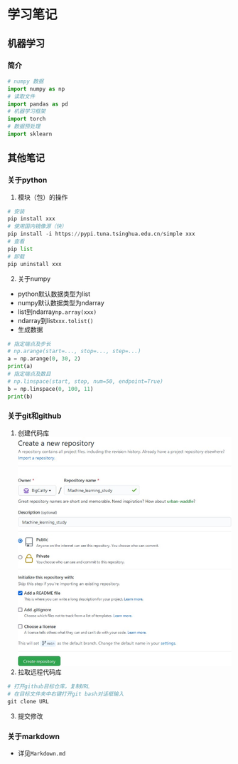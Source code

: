 # 学习笔记
## 机器学习
### 简介
```python
# numpy 数据
import numpy as np
# 读取文件
import pandas as pd
# 机器学习框架
import torch
# 数据预处理
import sklearn
```
##  其他笔记
### 关于python
1. 模块（包）的操作
```python
# 安装
pip install xxx 
# 使用国内镜像源（快）
pip install -i https://pypi.tuna.tsinghua.edu.cn/simple xxx
# 查看
pip list
# 卸载
pip uninstall xxx
```
2. 关于numpy
* python默认数据类型为list
* numpy默认数据类型为ndarray
* list到ndarray`np.array(xxx)`
* ndarray到list`xxx.tolist()`
* 生成数据
```python
# 指定端点及步长
# np.arange(start=..., stop=..., step=...)
a = np.arange(0, 30, 2)
print(a)
# 指定端点及数目
# np.linspace(start, stop, num=50, endpoint=True)
b = np.linspace(0, 100, 11)
print(b)
```

### 关于git和github
1. 创建代码库
![图片备注](./res/create.jpg)
2. 拉取远程代码库
```python
# 打开github目标仓库，复制URL
# 在目标文件夹中右键打开git bash对话框输入
git clone URL
```
3. 提交修改

### 关于markdown
* 详见`Markdown.md`